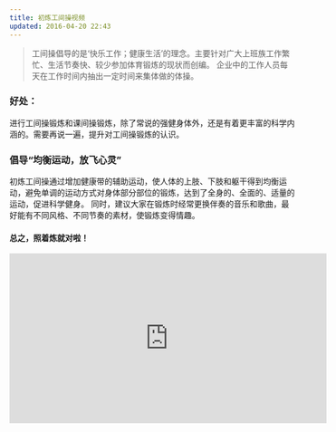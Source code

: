 ```yaml
---
title: 初炼工间操视频
updated: 2016-04-20 22:43
---
```


> 工间操倡导的是‘快乐工作；健康生活’的理念。主要针对广大上班族工作繁忙、生活节奏快、较少参加体育锻炼的现状而创编。 企业中的工作人员每天在工作时间内抽出一定时间来集体做的体操。

### 好处：
进行工间操锻炼和课间操锻炼，除了常说的强健身体外，还是有着更丰富的科学内涵的。需要再说一遍，提升对工间操锻炼的认识。

### 倡导“均衡运动，放飞心灵”
初炼工间操通过增加健康带的辅助运动，使人体的上肢、下肢和躯干得到均衡运动，避免单调的运动方式对身体部分部位的锻炼，达到了全身的、全面的、适量的运动，促进科学健身。
同时，建议大家在锻炼时经常更换伴奏的音乐和歌曲，最好能有不同风格、不同节奏的素材，使锻炼变得情趣。

#### 总之，照着炼就对啦！


<iframe width="560" height="300" src="http://7sbxw9.com1.z0.glb.clouddn.com/%E5%88%9D%E7%82%BC%E5%B7%A5%E9%97%B4%E6%93%8D.mp4" frameborder="0" allowfullscreen></iframe>

